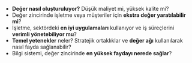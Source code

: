 - **Değer nasıl oluşturuluyor?** Düşük maliyet mi, yüksek kalite mi?
- Değer zincirinde işletme veya müşteriler için **ekstra değer yaratılabilir mi**?
- İşletme, sektördeki **en iyi uygulamaları** kullanıyor ve iş süreçlerini **verimli yönetebiliyor mu**?
- **Temel yetenekler** neler? Stratejik ortaklıklar ve **değer ağı** kullanılarak nasıl fayda sağlanabilir?
- Bilgi sistemi, değer zincirinde **en yüksek faydayı nerede sağlar**?